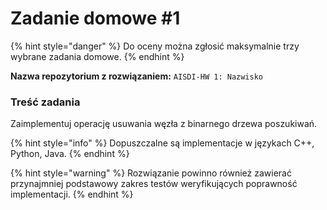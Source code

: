 # Zadanie domowe \#1

{% hint style="danger" %}
Do oceny można zgłosić maksymalnie trzy wybrane zadania domowe.
{% endhint %}

**Nazwa repozytorium z rozwiązaniem:** `AISDI-HW 1: Nazwisko`

### Treść zadania

Zaimplementuj operację usuwania węzła z binarnego drzewa poszukiwań.

{% hint style="info" %}
Dopuszczalne są implementacje w językach C++, Python, Java.
{% endhint %}

{% hint style="warning" %}
Rozwiązanie powinno również zawierać przynajmniej podstawowy zakres testów weryfikujących poprawność implementacji.
{% endhint %}



